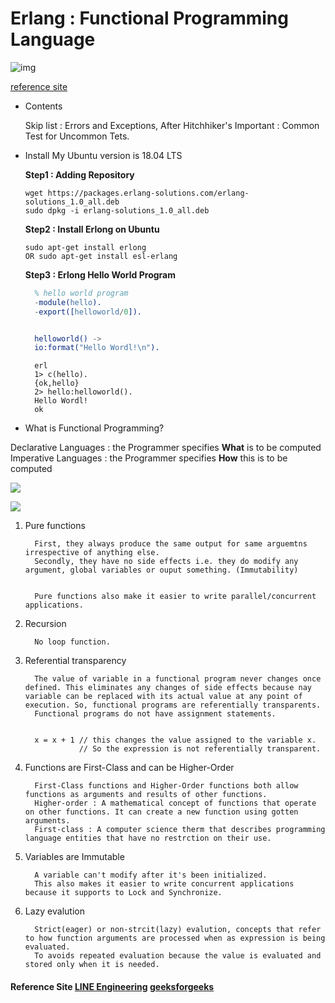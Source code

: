 Erlang : Functional Programming Language
========================================

![img](https://learnyousomeerlang.com/static/img/erlang.png)

[reference site](https://learnyousomeerlang.com/content)

-	Contents

	Skip list : Errors and Exceptions, After Hitchhiker's Important : Common Test for Uncommon Tets.

-	Install My Ubuntu version is 18.04 LTS

	**Step1 : Adding Repository**

	```
	wget https://packages.erlang-solutions.com/erlang-solutions_1.0_all.deb
	sudo dpkg -i erlang-solutions_1.0_all.deb
	```

	**Step2 : Install Erlong on Ubuntu**

	```
	sudo apt-get install erlong
	OR sudo apt-get install esl-erlang
	```

	**Step3 : Erlong Hello World Program**

	```Erlang
	  % hello world program
	  -module(hello).
	  -export([helloworld/0]).


	  helloworld() ->
	  io:format("Hello Wordl!\n").
	```

	```
	  erl
	  1> c(hello).
	  {ok,hello}
	  2> hello:helloworld().
	  Hello Wordl!
	  ok
	```

-	What is Functional Programming?

Declarative Languages : the Programmer specifies **What** is to be computed Imperative Languages : the Programmer specifies **How** this is to be computed

![](https://csdl-images.computer.org/mags/it/2011/05/figures/mit20110500301.gif)

![](https://i.imgur.com/fQUJjqf.png)

1.	Pure functions

	```
	  First, they always produce the same output for same arguemtns irrespective of anything else.
	  Secondly, they have no side effects i.e. they do modify any argument, global variables or ouput something. (Immutability)


	  Pure functions also make it easier to write parallel/concurrent applications.
	```

2.	Recursion

	```
	  No loop function.
	```

3.	Referential transparency

	```
	  The value of variable in a functional program never changes once defined. This eliminates any changes of side effects because nay variable can be replaced with its actual value at any point of execution. So, functional programs are referentially transparents.
	  Functional programs do not have assignment statements.


	  x = x + 1 // this changes the value assigned to the variable x.
	            // So the expression is not referentially transparent.
	```

4.	Functions are First-Class and can be Higher-Order

	```
	  First-Class functions and Higher-Order functions both allow functions as arguments and results of other functions.
	  Higher-order : A mathematical concept of functions that operate on other functions. It can create a new function using gotten arguments.
	  First-class : A computer science therm that describes programming language entities that have no restrction on their use.
	```

5.	Variables are Immutable

	```
	  A variable can't modify after it's been initialized.
	  This also makes it easier to write concurrent applications because it supports to Lock and Synchronize.
	```

6.	Lazy evalution

	```
	  Strict(eager) or non-strcit(lazy) evalution, concepts that refer to how function arguments are processed when as expression is being evaluated.
	  To avoids repeated evaluation because the value is evaluated and stored only when it is needed.
	```

#### **Reference Site** [LINE Engineering](https://engineering.linecorp.com/ko/blog/functional-programing-language-and-line-game-cloud/) [geeksforgeeks](https://www.geeksforgeeks.org/functional-programming-paradigm/)
